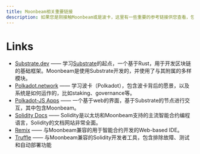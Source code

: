 ```yaml
---
title: Moonbeam相关重要链接
description: 如果您是刚接触Moonbeam或是波卡，这里有一些重要的参考链接供您查看，包括与以太坊兼容的工具。
---
```


# Links

 - [Substrate.dev](https://substrate.dev/) —— 学习[Substrate](/resources/glossary/#substrate)的起点，一个基于Rust，用于开发区块链的基础框架。Moonbeam是使用Substrate开发的，并使用了与其附属的多样模块。
 - [Polkadot.network](https://polkadot.network/) —— 学习波卡（Polkadot），包含波卡背后的愿景，以及系统是如何运作的，比如staking、governance等。
 - [Polkadot-JS Apps](https://polkadot.js.org/apps) —— 一个基于web的界面，基于Substrate的节点进行交互，其中包含Moonbeam。
 - [Solidity Docs](https://solidity.readthedocs.io/) —— Solidity是以太坊和Moonbeam支持的主流智能合约编程语言，Solidity的文档网站非常全面。
 - [Remix](https://remix.ethereum.org/) —— 与Moonbeam兼容的用于智能合约开发的Web-based IDE。
 - [Truffle](https://www.trufflesuite.com/) —— 与Moonbeam兼容的Solidity开发者工具，包含排除故障、测试和自动部署功能